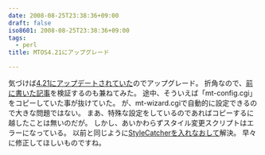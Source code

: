 ```yaml
---
date: 2008-08-25T23:38:36+09:00
draft: false
iso8601: 2008-08-25T23:38:36+09:00
tags:
  - perl
title: MTOS4.21にアップグレード

---
```


<p>気づけば<a href="http://www.sixapart.jp/movabletype/news/2008/08/22-1400.html">4.21にアップデートされていた</a>のでアップグレード。
折角なので、<a href="https://www.nqou.net/2008/08/19/001917">前に書いた記事</a>を検証するのも兼ねてみた。
途中、そういえば「mt-config.cgi」をコピーしていた事が抜けていた。
が、mt-wizard.cgiで自動的に設定できるので大きな問題ではない。
まあ、特殊な設定をしているのであればコピーするに越したことは無いのだが。
しかし、あいかわらずスタイル変更スクリプトはエラーになっている。
以前と同じように<a href="https://www.nqou.net/2008/08/21/010953">StyleCatcherを入れなおして</a>解決。
早々に修正してほしいものですね。</p>
    	